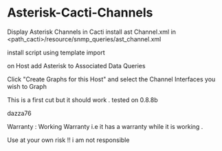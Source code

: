 Asterisk-Cacti-Channels
=======================

Display Asterisk Channels in Cacti
install ast Channel.xml in <path_cacti>/resource/snmp_queries/ast_channel.xml

install script using template import

on Host add Asterisk to Associated Data Queries

Click "Create Graphs for this Host" and select the Channel Interfaces you wish to Graph

This is a first cut but it should work . tested on 0.8.8b

dazza76

Warranty :
Working Warranty i.e it has a warranty while it is working .

Use at your own risk !! i am not responsible 
